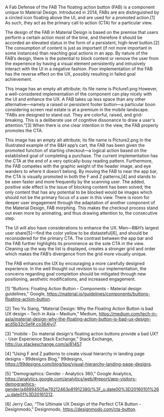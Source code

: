 
A Fab Defense of the FAB
The floating action button (FAB) is a component unique to Material Design. Introduced in 2014, FABs are are distinguished by a circled icon floating above the UI, and are used for a promoted action.[1] As such, they act as the primary call to action (CTA) for a particular view.

The design of the FAB in Material Design is based on the premise that users perform a certain action most of the time, and therefore it should be accorded an elevated status in the form of a persistent, high-level button.[2]
The consumption of content is just as important (if not more important in some instances) than reaching goal actions in an app. By nature of the FAB’s design, there is the potential to block content or remove the user from the experience by having a visual element persistently and intrusively interact with the UI in a negative fashion. Poor implementation of the FAB has the reverse effect on the UX, possibly resulting in failed goal achievement. 

This image has an empty alt attribute; its file name is Picture1.png
However, a well-considered implementation of the component can play nicely with the UI and enhance the UX. A FAB takes up less space than any other alternative—namely a raised or persistent footer button—a particular boon considering screen real estate is at a premium in the mobile landscape. “FABs are designed to stand out. They are colorful, raised, and grid-breaking. This is a deliberate use of cognitive dissonance to draw a user's attention.”[3] When there is one clear intention in the view, the FAB properly promotes the CTA.

This image has an empty alt attribute; its file name is Picture2.png
In the illustrated example of the B&H app’s cart, the FAB has been given the promoted function of starting checkout—a logical action based on the established goal of completing a purchase. The current implementation has the CTA at the end of a very optically-busy reading pattern. Furthermore, the FAB competes with the graphic weight of the header image, and eye wanders to where it doesn’t belong. By moving the FAB to near the app bar, the CTA is visually promoted in both the F and Z patterns,[4] and stands to be seen faster and more frequently by the scanning user. The added, positive side effect is the issue of blocking content has been solved; the only content that has any potential to be blocked would be images which should not be the primary focus of a user in this view. There is room for deeper user engagement through the adaptation of another component of the Material Design, FAB morphing. This makes the checkout process stand out even more by animating, and thus drawing attention to, the consecutive step.

The UI will also have considerations to enhance the UX. Men—B&H’s largest user share[5]—find the color yellow to be distasteful[6], and should be reconsidered for the primary CTA. The contrast between the app bar and the FAB further highlights its prominence as the sole CTA in the view. Cleaning up the way the list is displayed, creates a stronger grid and order which makes the FAB’s divergence from the grid more visually unique.

The FAB enhances the UX by encouraging a more carefully designed experience. In the well thought out revision to our implementation, the concerns regarding goal completion should be mitigated through new positioning, aesthetic modifications, and increased engagement.
﻿

[1] “Buttons: Floating Action Button - Components - Material design guidelines,” Google, https://material.io/guidelines/components/buttons-floating-action-button.

[2] Teo Yu Siang, “Material Design: Why the Floating Action Button is bad UX design – Tech in Asia – Medium,” Medium, https://medium.com/tech-in-asia/material-design-why-the-floating-action-button-is-bad-ux-design-acd5b32c5ef#.co364lyj7.

[3] “mobile - Do material design's floating action buttons provide a bad UX? - User Experience Stack Exchange,” Stack Exchange, http://ux.stackexchange.com/a/81457.

[4] “Using F and Z patterns to create visual hierarchy in landing page designs - 99designs Blog,” 99designs, https://99designs.com/blog/tips/visual-hierarchy-landing-page-designs. 

[5] “Demographics: Gender - Analytics 360,” Google Analytics, https://analytics.google.com/analytics/web/#report/app-visitors-demographics-gender/a48894505w79212463p81912380/%3F_u.date00%3D20160101%26_u.date01%3D20161212.

[6] Jerry Cao, “The Ultimate UX Design of the Perfect CTA Button - Designmodo,” Designmodo, https://designmodo.com/cta-button.